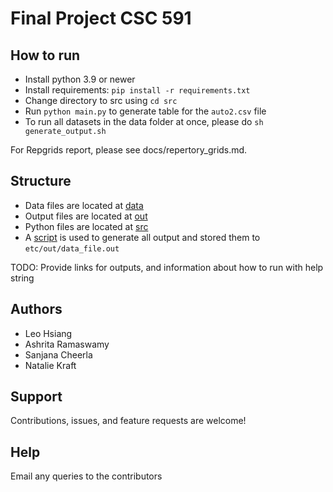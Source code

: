 # Final Project CSC 591

## How to run

* Install python 3.9 or newer
* Install requirements: `pip install -r requirements.txt`
* Change directory to src using `cd src`
* Run `python main.py` to generate table for the `auto2.csv` file
* To run all datasets in the data folder at once, please do `sh generate_output.sh`


For Repgrids report, please see docs/repertory_grids.md.

## Structure

- Data files are located at [data](https://github.com/nakraft/exploreASE/tree/main/etc/data)
- Output files are located at [out](https://github.com/nakraft/exploreASE/tree/main/etc/out)
- Python files are located at [src](https://github.com/nakraft/exploreASE/tree/main/src)
- A [script](generate_out.sh) is used to generate all output and stored them to `etc/out/data_file.out`
    
TODO:
Provide links for outputs, and information about how to run with help string

## Authors 

- Leo Hsiang
- Ashrita Ramaswamy
- Sanjana Cheerla	
- Natalie Kraft

##  Support

Contributions, issues, and feature requests are welcome!

## Help

Email any queries to the contributors
